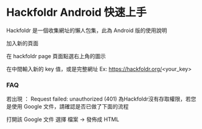# Hackfoldr Android 快速上手

Hackfoldr 是一個收集網址的懶人包集，此為 Android 版的使用說明

加入新的頁面

在 hackfoldr page 頁面點選右上角的圖示

在中間輸入新的 key 值，或是完整網址 Ex: https://hackfoldr.org/<your_key>

### FAQ

若出現 ：
Request failed: unauthorized (401)
為Hackfoldr沒有存取權限，若您是使用 Google 文件，請確認是否已做了下面的流程

打開該 Google 文件  選擇 檔案 -> 發佈成 HTML
